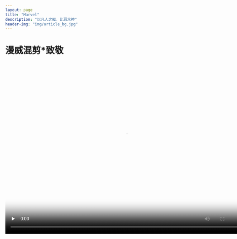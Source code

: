 ```yaml
---
layout: page
title: "Marvel"
description: "以凡人之躯，比肩众神"
header-img: "img/article_bg.jpg"
---
```

<h1>漫威混剪*致敬</h1>
<video width="758" height="544" src="//f.us.sinaimg.cn/001SqdbMlx07to0YEzgc010412010dLI0E010.mp4?label=mp4_hd&template=852x480.28.0&Expires=1556429162&ssig=YayRpH8Tux&KID=unistore,video" poster="//wx1.sinaimg.cn/orj480/006bdtzely1g2g7hrf7x6j30qo0f00te.jpg"  preload="none" controls="controls"></video>






